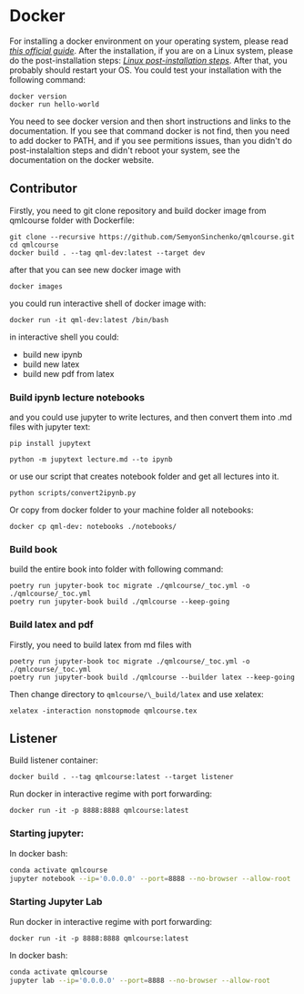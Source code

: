 # Docker

For installing a docker environment on your operating system, please read [_this official guide_](https://docs.docker.com/get-docker/). After the installation, if you are on a Linux system, please do the post-installation steps: [_Linux post-installation steps_](https://docs.docker.com/engine/install/linux-postinstall/). After that, you probably should restart your OS. You could test your installation with the following command:

```shell
docker version
docker run hello-world
```

You need to see docker version and then short instructions and links to the documentation. If you see that command docker is not find, then you need to add docker to PATH, and if you see permitions issues, than you didn't do post-instalaltion steps and didn't reboot your system, see the documentation on the docker website.

## Contributor

Firstly, you need to git clone repository and build docker image from qmlcourse folder with Dockerfile:

```
git clone --recursive https://github.com/SemyonSinchenko/qmlcourse.git
cd qmlcourse
docker build . --tag qml-dev:latest --target dev
```

after that you can see new docker image with

```shell
docker images
```

you could run interactive shell of docker image with:

```shell
docker run -it qml-dev:latest /bin/bash
```

in interactive shell you could:

- build new ipynb
- build new latex
- build new pdf from latex

### Build ipynb lecture notebooks

and you could use jupyter to write lectures, and then convert them into .md files with jupyter text:

```shell
pip install jupytext
```

```shell
python -m jupytext lecture.md --to ipynb
```

or use our script that creates notebook folder and get all lectures into it.

```shell
python scripts/convert2ipynb.py
```

Or copy from docker folder to your machine folder all notebooks:

```shell
docker cp qml-dev: notebooks ./notebooks/
```

### Build book

build the entire book into folder with following command:

```shell
poetry run jupyter-book toc migrate ./qmlcourse/_toc.yml -o ./qmlcourse/_toc.yml
poetry run jupyter-book build ./qmlcourse --keep-going
```

### Build latex and pdf

Firstly, you need to build latex from md files with

```shell
poetry run jupyter-book toc migrate ./qmlcourse/_toc.yml -o ./qmlcourse/_toc.yml
poetry run jupyter-book build ./qmlcourse --builder latex --keep-going
```

Then change directory to `qmlcourse/\_build/latex` and use xelatex:

```shell
xelatex -interaction nonstopmode qmlcourse.tex
```

## Listener

Build listener container:

```
docker build . --tag qmlcourse:latest --target listener
```

Run docker in interactive regime with port forwarding:

```shell
docker run -it -p 8888:8888 qmlcourse:latest
```

### Starting jupyter:

In docker bash:

```bash
conda activate qmlcourse
jupyter notebook --ip='0.0.0.0' --port=8888 --no-browser --allow-root
```

### Starting Jupyter Lab

Run docker in interactive regime with port forwarding:

```shell
docker run -it -p 8888:8888 qmlcourse:latest
```

In docker bash:

```bash
conda activate qmlcourse
jupyter lab --ip='0.0.0.0' --port=8888 --no-browser --allow-root
```
